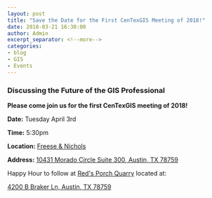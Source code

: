 ```yaml
---
layout: post
title: "Save the Date for the First CenTexGIS Meeting of 2018!"
date: 2018-03-21 16:30:00
author: Admin
excerpt_separator: <!--more-->
categories:
- blog
- GIS
- Events
---
```

### Discussing the Future of the GIS Professional

**Please come join us for the first CenTexGIS meeting of 2018!**

**Date:** Tuesday April 3rd

**Time:** 5:30pm

**Location:** [Freese & Nichols](https://www.freese.com/)

**Address:** [10431 Morado Circle Suite 300, Austin, TX 78759](https://www.google.com/maps?q=10431+Morado+Circle300Austin,+Texas78759)

<!--more-->

Happy Hour to follow at [Red's Porch Quarry](http://www.redsporch.com) located at:

[4200 B Braker Ln, Austin, TX 78759](https://www.google.com/maps/place/Red's+Porch+Quarry/@30.3999698,-97.7398269,18.5z/data=!4m5!3m4!1s0x8644cc7d032e02c7:0xe4ff81218ee2b601!8m2!3d30.4000567!4d-97.7391668?hl=en)
